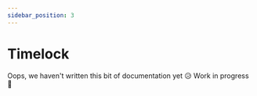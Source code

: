 ```yaml
---
sidebar_position: 3
---
```


# Timelock

 Oops, we haven't written this bit of documentation yet 😥 Work in progress 💪